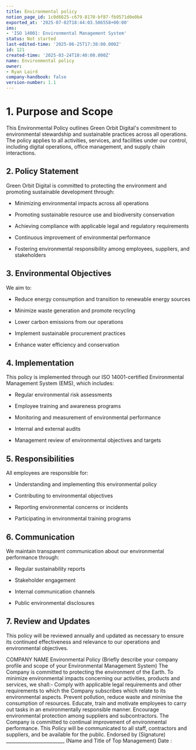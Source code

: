 ```yaml
---
title: Environmental policy
notion_page_id: 1c0d6625-c679-8170-bf87-fb9571d0e0b4
exported_at: '2025-07-02T18:44:03.506558+00:00'
ims:
- 'ISO 14001: Environmental Management System'
status: Not started
last-edited-time: '2025-06-25T17:38:00.000Z'
id: 121
created-time: '2025-03-24T10:40:00.000Z'
name: Environmental policy
owner:
- Ryan Laird
company-handbook: false
version-number: 1.1
---
```


# 1. Purpose and Scope

This Environmental Policy outlines Green Orbit Digital's commitment to environmental stewardship and sustainable practices across all operations. The policy applies to all activities, services, and facilities under our control, including digital operations, office management, and supply chain interactions.

## 2. Policy Statement

Green Orbit Digital is committed to protecting the environment and promoting sustainable development through:

- Minimizing environmental impacts across all operations

- Promoting sustainable resource use and biodiversity conservation

- Achieving compliance with applicable legal and regulatory requirements

- Continuous improvement of environmental performance

- Fostering environmental responsibility among employees, suppliers, and stakeholders

## 3. Environmental Objectives

We aim to:

- Reduce energy consumption and transition to renewable energy sources

- Minimize waste generation and promote recycling

- Lower carbon emissions from our operations

- Implement sustainable procurement practices

- Enhance water efficiency and conservation

## 4. Implementation

This policy is implemented through our ISO 14001-certified Environmental Management System (EMS), which includes:

- Regular environmental risk assessments

- Employee training and awareness programs

- Monitoring and measurement of environmental performance

- Internal and external audits

- Management review of environmental objectives and targets

## 5. Responsibilities

All employees are responsible for:

- Understanding and implementing this environmental policy

- Contributing to environmental objectives

- Reporting environmental concerns or incidents

- Participating in environmental training programs

## 6. Communication

We maintain transparent communication about our environmental performance through:

- Regular sustainability reports

- Stakeholder engagement

- Internal communication channels

- Public environmental disclosures

## 7. Review and Updates

This policy will be reviewed annually and updated as necessary to ensure its continued effectiveness and relevance to our operations and environmental objectives.



COMPANY NAME  Environmental Policy  (Briefly describe your company profile and scope of your Environmental Management System) The Company is committed to protecting the environment of the Earth. To minimize environmental impacts concerning our activities, products and services, we shall:- Comply with applicable legal requirements and other requirements to which the Company subscribes which relate to its environmental aspects. Prevent pollution, reduce waste and minimise the consumption of resources. Educate, train and motivate employees to carry out tasks in an environmentally responsible manner. Encourage environmental protection among suppliers and subcontractors. The Company is committed to continual improvement of environmental performance. This Policy will be communicated to all staff, contractors and suppliers, and be available for the public.    Endorsed by  (Signature) _________________________ (Name and Title of Top Management)  Date :      